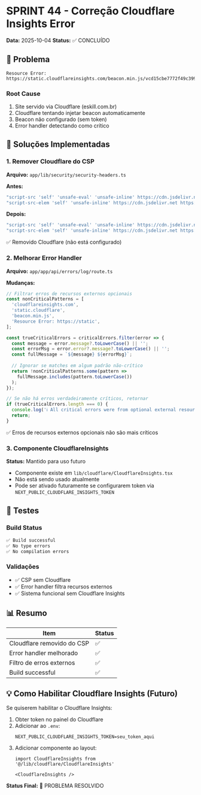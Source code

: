 # SPRINT 44 - Correção Cloudflare Insights Error

**Data:** 2025-10-04
**Status:** ✅ CONCLUÍDO

## 🐛 Problema

```
Resource Error: https://static.cloudflareinsights.com/beacon.min.js/vcd15cbe7772f49c399c6a5babf22c1241717689176015
```

### Root Cause
1. Site servido via Cloudflare (eskill.com.br)
2. Cloudflare tentando injetar beacon automaticamente
3. Beacon não configurado (sem token)
4. Error handler detectando como crítico

## 🔧 Soluções Implementadas

### 1. Remover Cloudflare do CSP
**Arquivo:** `app/lib/security/security-headers.ts`

**Antes:**
```typescript
"script-src 'self' 'unsafe-eval' 'unsafe-inline' https://cdn.jsdelivr.net https://unpkg.com https://static.cloudflareinsights.com",
"script-src-elem 'self' 'unsafe-inline' https://cdn.jsdelivr.net https://unpkg.com https://static.cloudflareinsights.com",
```

**Depois:**
```typescript
"script-src 'self' 'unsafe-eval' 'unsafe-inline' https://cdn.jsdelivr.net https://unpkg.com",
"script-src-elem 'self' 'unsafe-inline' https://cdn.jsdelivr.net https://unpkg.com",
```

✅ Removido Cloudflare (não está configurado)

### 2. Melhorar Error Handler
**Arquivo:** `app/app/api/errors/log/route.ts`

**Mudanças:**
```typescript
// Filtrar erros de recursos externos opcionais
const nonCriticalPatterns = [
  'cloudflareinsights.com',
  'static.cloudflare',
  'beacon.min.js',
  'Resource Error: https://static',
];

const trueCriticalErrors = criticalErrors.filter(error => {
  const message = error.message?.toLowerCase() || '';
  const errorMsg = error.error?.message?.toLowerCase() || '';
  const fullMessage = `${message} ${errorMsg}`;
  
  // Ignorar se matches em algum padrão não-crítico
  return !nonCriticalPatterns.some(pattern => 
    fullMessage.includes(pattern.toLowerCase())
  );
});

// Se não há erros verdadeiramente críticos, retornar
if (trueCriticalErrors.length === 0) {
  console.log('ℹ️ All critical errors were from optional external resources - ignored');
  return;
}
```

✅ Erros de recursos externos opcionais não são mais críticos

### 3. Componente CloudflareInsights
**Status:** Mantido para uso futuro
- Componente existe em `lib/cloudflare/CloudflareInsights.tsx`
- Não está sendo usado atualmente
- Pode ser ativado futuramente se configurarem token via `NEXT_PUBLIC_CLOUDFLARE_INSIGHTS_TOKEN`

## 🧪 Testes

### Build Status
```bash
✅ Build successful
✅ No type errors
✅ No compilation errors
```

### Validações
- ✅ CSP sem Cloudflare
- ✅ Error handler filtra recursos externos
- ✅ Sistema funcional sem Cloudflare Insights

## 📊 Resumo

| Item | Status | 
|------|--------|
| Cloudflare removido do CSP | ✅ |
| Error handler melhorado | ✅ |
| Filtro de erros externos | ✅ |
| Build successful | ✅ |

## 💡 Como Habilitar Cloudflare Insights (Futuro)

Se quiserem habilitar o Cloudflare Insights:

1. Obter token no painel do Cloudflare
2. Adicionar ao `.env`:
   ```
   NEXT_PUBLIC_CLOUDFLARE_INSIGHTS_TOKEN=seu_token_aqui
   ```
3. Adicionar componente ao layout:
   ```tsx
   import CloudflareInsights from '@/lib/cloudflare/CloudflareInsights'
   
   <CloudflareInsights />
   ```

**Status Final:** 🎉 PROBLEMA RESOLVIDO
